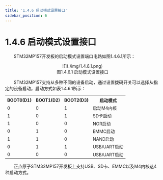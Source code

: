 ```yaml
---
title: '1.4.6 启动模式设置接口'
sidebar_position: 6
---
```


# 1.4.6 启动模式设置接口

&emsp;&emsp;STM32MP157开发板的启动模式设置端口电路如图1.4.6.1所示：

<center>
![](./img/1.4.6.1.png)<br/>
图1.4.6.1 启动模式设置接口
</center>


&emsp;&emsp;STM32MP157支持从多种不同的设备启动，通过设置拨码开关可以选择从指定的设备启动，启动方式如表1.4.6.1所示：

<div class="stm32mp157_center-table-div">
<table class="stm32mp157_center-table">
  <tr>
    <th>BOOT0(D1)</th>
    <th>BOOT1(D2)</th>
    <th>BOOT2(D3)</th>
    <th>启动模式</th>
  </tr>
  <tr>
    <td>0</td>
    <td>0</td>
    <td>1</td>
    <td>启动M4内核</td>
  </tr>
  <tr>
    <td>1</td>
    <td>0</td>
    <td>1</td>
    <td>SD卡启动</td>
  </tr>
  <tr>
    <td>1</td>
    <td>0</td>
    <td>0</td>
    <td>NOR启动</td>
  </tr>
  <tr>
    <td>0</td>
    <td>1</td>
    <td>0</td>
    <td>EMMC启动</td>
  </tr>
  <tr>
    <td>1</td>
    <td>1</td>
    <td>0</td>
    <td>NAND启动</td>
  </tr>
  <tr>
    <td>0</td>
    <td>1</td>
    <td>1</td>
    <td>USB/UART启动</td>
  </tr>
  <tr>
    <td>0</td>
    <td>0</td>
    <td>0</td>
    <td>USB/UART启动</td>
  </tr>
</table>
</div>


&emsp;&emsp;正点原子STM32MP157开发板上支持USB、SD卡、EMMC以及M4内核这4种启动方式。















